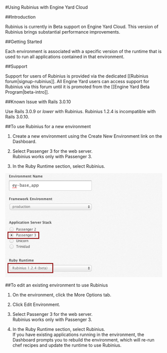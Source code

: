 #Using Rubinius with Engine Yard Cloud

##Introduction

Rubinius is currently in Beta support on Engine Yard Cloud. This version of Rubinius brings substantial performance improvements.

##Getting Started

Each environment is associated with a specific version of the runtime that is used to run all applications contained in that environment.

##Support

Support for users of Rubinius is provided via the dedicated [[Rubinius forum|signup-rubinius]]. All Engine Yard users can access support for Rubinius via this forum until it is promoted from the [[Engine Yard Beta Program|beta-intro]].

##Known Issue with Rails 3.0.10

Use Rails 3.0.9 or _lower_ with Rubinius. Rubinius 1.2.4 is incompatible with Rails 3.0.10.

##To use Rubinius for a new environment

1. Create a new environment using the Create New Environment link on the Dashboard. 

2. Select Passenger 3 for the web server.  
    Rubinius works only with Passenger 3.
  
3. In the Ruby Runtime section, select Rubinius.  

![Figure 1](images/rubinius_environment.png)

##To edit an existing environment to use Rubinius

1. On the environment, click the More Options tab.  
2. Click Edit Environment.  
2. Select Passenger 3 for the web server.  
	Rubinius works only with Passenger 3.

3. In the Ruby Runtime section, select Rubinius.  
    If you have existing applications running in the environment, the Dashboard prompts you to rebuild the environment, which will re-run chef recipes and update the runtime to use Rubinius.
